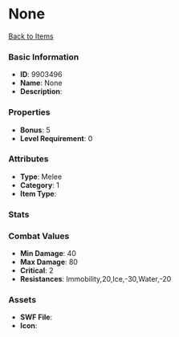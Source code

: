 # None



[Back to Items](../items.md)

### Basic Information

- **ID**: 9903496
- **Name**: None
- **Description**: 

### Properties

- **Bonus**: 5
- **Level Requirement**: 0

### Attributes

- **Type**: Melee
- **Category**: 1
- **Item Type**: 

### Stats


### Combat Values

- **Min Damage**: 40
- **Max Damage**: 80
- **Critical**: 2
- **Resistances**: Immobility,20,Ice,-30,Water,-20

### Assets

- **SWF File**: 
- **Icon**: 

